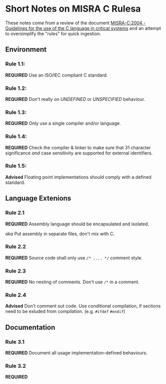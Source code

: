 # Short Notes on MISRA C Rulesa

These notes come from a review of the document [MISRA-C:2004 - Guidelines for
the use of the C language in critical systems](./ebook/misra-c-2004.pdf) and 
an attempt to oversimplify the "rules" for quick ingestion. 

## Environment

### Rule 1.1:
**REQUIRED** Use an ISO/IEC compliant C standard.


### Rule 1.2:
**REQUIRED** Don't really on *UNDEFINED* or *UNSPECIFIED* behaviour.


### Rule 1.3:
**REQUIRED** Only use a single compiler and/or language. 


### Rule 1.4:
**REQUIRED** Check the compiler & linker to make sure that 31 character 
significance *and* case sensitivity are supported for external identifiers.


### Rule 1.5:
**Advised** Floating point implementations should comply with a defined standard.


## Language Extenions

### Rule 2.1
**REQUIRED** Assembly language should be encapsulated and isolated.

*aka* Put assembly in separate files, don't mix with C. 


### Rule 2.2
**REQUIRED** Source code shall only use `/* .... */` comment style.


### Rule 2.3
**REQUIRED** No nesting of comments. Don't use `/*` in a comment.


### Rule 2.4
**Advised** Don't comment out code. Use conditional compilation, if sections 
need to be exluded from compilation. (e.g. `#ifdef` `#endif`)


## Documentation

### Rule 3.1
**REQUIRED** Document all usage implementation-defined behaviours.


### Rule 3.2
**REQUIRED** 